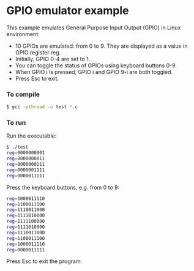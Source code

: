 # GPIO emulator example

This example emulates General Purpose Input Output (GPIO) in Linux environment:

  - 10 GPIOs are emulated: from 0 to 9. They are displayed as a value in GPIO register reg.
  - Initially, GPIO 0-4 are set to 1.
  - You can toggle the status of GPIOs using keyboard buttons 0-9.
  - When GPIO i is pressed, GPIO i and GPIO 9-i are both toggled.
  - Press Esc to exit.

### To compile

```sh
$ gcc -pthread -o test *.c 
```

### To run

Run the executable:
```sh
$ ./test
reg=0000000001
reg=0000000011
reg=0000000111
reg=0000001111
reg=0000011111
```

Press the keyboard buttons, e.g. from 0 to 9:
```sh
reg=1000011110
reg=1100011100
reg=1110011000
reg=1111010000
reg=1111100000
reg=1111010000
reg=1110011000
reg=1100011100
reg=1000011110
reg=0000011111
```

Press Esc to exit the program.


